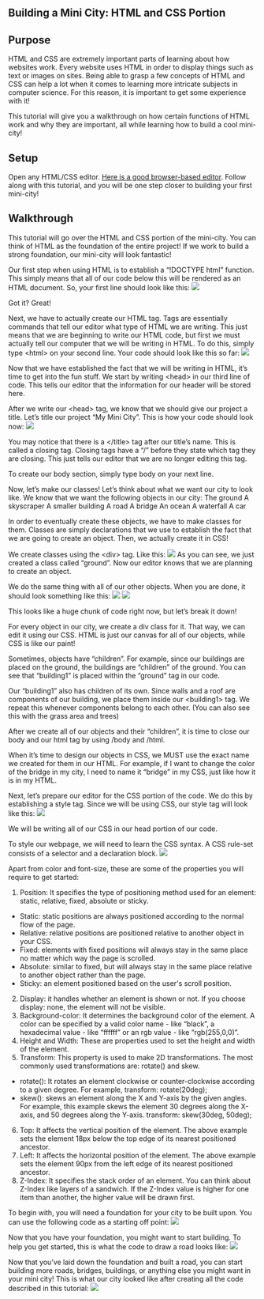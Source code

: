 ## Building a Mini City: HTML and CSS Portion
## Purpose
HTML and CSS are extremely important parts of learning about how websites work. Every website uses HTML in order to display things such as text or images on sites. Being able to grasp a few concepts of  HTML and CSS can help a lot when it comes to learning more intricate subjects in computer science. For this reason, it is important to get some experience with it!

This tutorial will give you a walkthrough on how certain functions of HTML work and why they are important, all while learning how to build a cool mini-city!

## Setup
Open any HTML/CSS editor. [Here is a good browser-based editor](https://www.w3schools.com/tryit/tryit.asp?filename=tryhtml_default).
Follow along with this tutorial, and you will be one step closer to building your first mini-city!

## Walkthrough

This tutorial will go over the HTML and CSS portion of the mini-city. You can think of HTML as the foundation of the entire project! If we work to build a strong foundation, our mini-city will look fantastic!

Our first step when using HTML is to establish a “!DOCTYPE html” function. This simply means that all of our code below this will be rendered as an HTML document.
So, your first line should look like this: <img src=blob:https://carbon.now.sh/75a0f7f5-0808-432b-a7b4-3e626e577937>


Got it? Great!

Next, we have to actually create our HTML tag. Tags are essentially commands that tell our editor what type of HTML we are writing. This just means that we are beginning to write our HTML code, but first we must actually tell our computer that we will be writing in HTML. To do this, simply type &lt;html&gt; on your second line. Your code should look like this so far: <img src=https://lh4.googleusercontent.com/xcemOKcTNUUlo5yAwQvAyAaMhLiwskacjc1LTDy0P0yoaSUpssBCjlURYTfSYsw-yHPBpXGgJCK_Y76lxqLPbjmiEx7WSMxJ5v-OclRHJo1J7YkQNaqI9sR-el_PM8qnaUp0rjvt>

Now that we have established the fact that we will be writing in HTML, it’s time to get into the fun stuff. We start by writing &lt;head&gt; in our third line of code. This tells our editor that the information for our header will be stored here.

After we write our &lt;head&gt; tag, we know that we should give our project a title. Let’s title our project “My Mini City”. This is how your code should look now: <img src=https://lh3.googleusercontent.com/1ZecOiCyLV4wjTHfQsGzQSuJJGePIZp46IQkE29VVEmbHz1WUeS5tsDMs0iiKPVIFjCyic2dk49RRXEbnbwYrJFjGgykmT4rVDqWedqytukmAUpdbSiDKXYdvogTciuwNopK4Vzl>

You may notice that there is a &lt;/title&gt; tag after our title’s name. This is called a closing tag. Closing tags have a “/” before they state which tag they are closing. This just tells our editor that we are no longer editing this tag.

To create our body section, simply type body on your next line.

Now, let’s make our classes! Let’s think about what we want our city to look like.
We know that we want the following objects in our city:
The ground
A skyscraper
A smaller building
A road
A bridge
An ocean
A waterfall
A car

In order to eventually create these objects, we have to make classes for them. Classes are simply declarations that we use to establish the fact that we are going to create an object. Then, we actually create it in CSS!

We create classes using the &lt;div&gt; tag. Like this: <img src=https://lh6.googleusercontent.com/1iPgi651LuYWiyo5AnInaCkxrpUMpnVAeBFdxIiEtEpILCPIm1JixLkgK5oUWdsnLYMyOxsO2LjNdGGBz47F-g-yJpUt2dtV4mnathNFa6TGKwOJ2KJoXVRXrY2b9M0W6eQ6r6nR>
As you can see, we just created a class called “ground”. Now our editor knows that we are planning to create an object.

We do the same thing with all of our other objects. When you are done, it should look something like this: <img src=https://lh4.googleusercontent.com/KvgGx3EetIK7wY0oXVeEFvrvaznJTFkrwE6fwTi0HoYN4Rymi5SmJj6WAc-g2BUgAiFMjVm3WNUOdvusnb-0-cbewzMQDYZhIWOdrJRLtGd-KC2Ox1Ps7MVcq8Ev4bG5NOUirUz3> <img src=https://lh4.googleusercontent.com/QPwNwwgKTGt_I6I4pmBxnd5dvlew7OocTCup8YiqBB8DTmmnyaWZ2Qi5TK_GBboP6gjdJgObXWbt1-pIjPF95GlkQSGlZcfw0Z3Wa7amH-24IBkAMO4Z6mXmepX5uNoRb5kh9xao>


This looks like a huge chunk of code right now, but let’s break it down!

For every object in our city, we create a div class for it. That way, we can edit it using our CSS. HTML is just our canvas for all of our objects, while CSS is like our paint!

Sometimes, objects have “children”. For example, since our buildings are placed on the ground, the buildings are “children” of the ground.
You can see that “building1” is placed within the “ground” tag in our code.

Our “building1” also has children of its own. Since walls and a roof are components of our building, we place them inside our &lt;building1&gt; tag. We repeat this whenever components belong to each other. (You can also see this with the grass area and trees)

After we create all of our objects and their “children”, it is time to close our body and our html tag by using /body and /html.

When it’s time to design our objects in CSS, we MUST use the exact name we created for them in our HTML. For example, if I want to change the color of the bridge in my city, I need to name it “bridge” in my CSS, just like how it is in my HTML.

Next, let’s prepare our editor for the CSS portion of the code. We do this by establishing a style tag. Since we will be using CSS, our style tag will look like this: <img src=https://lh5.googleusercontent.com/kNUcMVEmTr0O0GyTUlYwlJro5lYXiehFh5gwS_B4xZujFUkrVZEn9pIjoA-venhZlkqoWjYBlksmDZ4o0-SEaem_FFR072jiqH26Svuy4ga0ACzWjt4m-5JQG1FI_mBGbIDppin0>

We will be writing all of our CSS in our head portion of our code.

To style our webpage, we will need to learn the CSS syntax. A CSS rule-set consists of a selector and a declaration block.
<img src=https://lh3.googleusercontent.com/3UcaVdjNU8MuMn4Feims4asq1epCgIOEwJX2goOH8SZE2eP2IKz5vRvCuSL9howvCc_Co_G2TE8Tqe5pIPgTAITV9KB28hqPEWXLzvZZ7xTnF1GNBohcY75WK00KBHIfbJ4nufVR>

Apart from color and font-size, these are some of the properties you will require to get started:

1. Position: It specifies the type of positioning method used for an element: static, relative, fixed, absolute or sticky. 
* Static: static positions are always positioned according to the normal flow of the page.
* Relative: relative positions are positioned relative to another object in your CSS.
* Fixed: elements with fixed positions will always stay in the same place no matter which way the page is scrolled.
* Absolute: similar to fixed, but will always stay in the same place relative to another object rather than the page.
* Sticky: an element positioned based on the user's scroll position.
2. Display: it handles whether an element is shown or not. If you choose display: none, the element will not be visible.
3. Background-color: It determines the background color of the element. A color can be specified by a valid color name - like “black”, a hexadecimal value - like “ffffff” or an rgb value - like “rgb(255,0,0)”.
4. Height and Width: These are properties used to set the height and width of the element.
5. Transform: This property is used to make 2D transformations. The most commonly used transformations are: rotate() and skew.
* rotate(): It rotates an element clockwise or counter-clockwise according to a given degree. For example, 
transform: rotate(20deg);
* skew(): skews an element along the X and Y-axis by the given angles. For example, this example skews the element 30 degrees along the X-axis, and 50 degrees along the Y-axis.
transform: skew(30deg, 50deg);
6. Top: It affects the vertical position of the element. The above example sets the element 18px below the top edge of its nearest positioned ancestor.
7. Left:  It affects the horizontal position of the element. The above example sets the element 90px from the left edge of its nearest positioned ancestor.
8. Z-Index: It specifies the stack order of an element. You can think about Z-Index like layers of a sandwich. If the Z-Index value is higher for one item than another, the higher value will be drawn first. 

To begin with, you will need a foundation for your city to be built upon. You can use the following code as a starting off point:
<img src=https://lh6.googleusercontent.com/nZcAdMZnQDGDfw-g03-90yQgQcdS4mhQPlOFNpuUhFpB3AIVSEF-YtZJ8n5qs332bXjnNEkxspiWQpyn1BFyTgKsEJHK-dQojxqiWR04nd_tZbHe4e-D9XLHXAjMTYuIXNFWbs50>

Now that you have your foundation, you might want to start building. To help you get started, this is what the code to draw a road looks like:
<img src=https://lh6.googleusercontent.com/sDm5NTjvOdTJLM17ABgWDYo2vwaXLoNWE1t_8fqJxEBRCHWIuUGPhvsF-SjffJrARWNaDNNJ00awF6usQsISpVBpmnEZtGlhHkIztWAmclhshrbrMZs3m0giMTLE34Cx5K2P87UA>


Now that you’ve laid down the foundation and built a road, you can start building more roads, bridges, buildings, or anything else you might want in your mini city! This is what our city looked like after creating all the code described in this tutorial: <img src=https://lh4.googleusercontent.com/yu268ztRROLzh3AjLVUeNroSMUlbOsHpZzsWNIokeRtjF7iz-1mqWCqJPdtL1-JyUX6shb3kq28_CYm1xihsf70nPM8EBfHVERg13x7ef5nf5TibItYGI7ixBu_CHcgyIUfRML_c>

